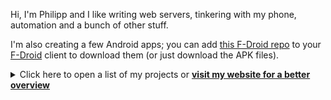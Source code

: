 Hi, I'm Philipp and I like writing web servers, tinkering with my phone, automation and a bunch of other stuff.

I'm also creating a few Android apps; you can add [this F-Droid repo](https://github.com/xarantolus/fdroid) to your [F-Droid](https://f-droid.org/) client to download them (or just download the APK files).

<details>
  <summary>Click here to open a list of my projects or <a href="https://010.one/"><b>visit my website for a better overview</b></a></summary>

{{ range .Categories }}
#### {{.Name}}{{with .Description}}
{{.}}{{end}}
{{range .Repos}}
- {{with . | repo}}[**{{.Name}}**]({{.Link}}{{with .Title}} "{{.}}"{{end}}): {{.Desc | transform}}{{end}}{{end}}
{{end}}

So you've reached the end of this overview, but maybe you want to visit <a href="https://010.one/"><b>the web site</b></a> now?
 
</details>

